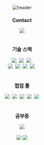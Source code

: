 <div align="center">
  
![header](https://capsule-render.vercel.app/api?type=waving&color=auto&height=300&section=header&text=Welcome👋&desc=Deasung's%20GitHub%20Profile&descAlignY=58&descAlign=66&fontSize=90&animation=fadeIn&fontAlignY=38&descSize=30&fontColor=ffffff)

<h3 align="center">Contact</h3>
<div align="center">
    <a href="https://reactprac.tistory.com">
    <img src="https://img.shields.io/badge/TISTORY-ff5a4a?style=for-the-badge&logo=tistory&logoColor=white" />
  </a>
</div>

<br/>

<h3 align="center">기술 스택</h3>


<div align="center">
  <img src="https://img.shields.io/badge/react-20232a.svg?style=for-the-badge&logo=react&logoColor=61DAFB" />&nbsp
  <img src="https://img.shields.io/badge/javascript-F7DF1E.svg?style=for-the-badge&logo=javascript&logoColor=20232a" />&nbsp
  <img src="https://img.shields.io/badge/typescript-007ACC.svg?style=for-the-badge&logo=typescript&logoColor=white" />&nbsp
</div>

<div align="center">
  <img src="https://img.shields.io/badge/styled--components-DB7093?style=for-the-badge&logo=styled-components&logoColor=ffd35b" />&nbsp
  <img src="https://img.shields.io/badge/tailwindcss-1daabb.svg?style=for-the-badge&logo=tailwind-css&logoColor=white" />&nbsp
    <img src="https://img.shields.io/badge/React%20Query-FF4154?style=for-the-badge&logo=react%20query&logoColor=white" />&nbsp
  <img src="https://img.shields.io/badge/Recoil-3578E5?style=for-the-badge&logo=recoil&logoColor=white" />&nbsp
</div>

<br>

<h3 align="center">협업 툴</h3>
<div align="center">
  <img src="https://img.shields.io/badge/git-F05033.svg?style=for-the-badge&logo=git&logoColor=white" />&nbsp
  <img src="https://img.shields.io/badge/github-181717.svg?style=for-the-badge&logo=github&logoColor=white" />&nbsp
  <img src="https://img.shields.io/badge/Notion-F3F3F3.svg?style=for-the-badge&logo=notion&logoColor=black" />&nbsp
  <img src="https://img.shields.io/badge/postman-FF6C37.svg?style=for-the-badge&logo=postman&logoColor=white">&nbsp
    <img src="https://img.shields.io/badge/figma-F24E1E.svg?style=for-the-badge&logo=figma&logoColor=white" />
</div>

<br>

<h3 align="center">공부중</h3>
<div align="center">
<img src="https://img.shields.io/badge/NEXTJS-000000?style=for-the-badge&logo=nextdotjs&logoColor=white">
</div>

<br>

</div>
<div align="center" display="flex">
<a>
  <img align="center" src="https://github-readme-stats.vercel.app/api?username=Hwangdae&show_icons=true&hide_border=true&hide_rank=true&title_color=76ABAE&text_color=FFFFFF&icon_color=76ABAE&bg_color=31363F" />
</a>
<a display="block" height="500px">
  <img align="center" src="https://github-readme-stats.vercel.app/api/top-langs/?username=Hwangdae&layout=compact&hide_border=true&title_color=76ABAE&text_color=FFFFFF&icon_color=76ABAE&bg_color=31363F" />
</a>
</div>
<!--
**hwangdae/hwangdae** is a ✨ _special_ ✨ repository because its `README.md` (this file) appears on your GitHub profile.

Here are some ideas to get you started:

- 🔭 I’m currently working on ...
- 🌱 I’m currently learning ...
- 👯 I’m looking to collaborate on ...
- 🤔 I’m looking for help with ...
- 💬 Ask me about ...
- 📫 How to reach me: ...
- 😄 Pronouns: ...
- ⚡ Fun fact: ...
-->
